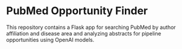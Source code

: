 # PubMed Opportunity Finder

This repository contains a Flask app for searching PubMed by author affiliation and disease area and analyzing abstracts for pipeline opportunities using OpenAI models.
